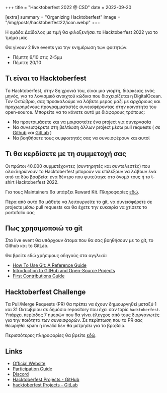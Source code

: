 +++
title = "Hacktoberfest 2022 @ CSD"
date = 2022-09-20

[extra]
summary = "Organizing Hacktoberfest"
image = "/img/posts/hacktoberfest22/icon.webp"
+++

<!-- <p align="center">
  <img alt="Hacktoberfest 2022 Banner" src="/img/posts/hacktoberfest22/banner_s.webp" />
</p> -->

Η ομάδα Δαίδαλος με τιμή θα φιλοξενήσει το Hacktoberfest 2022 για το τμήμα μας. 

Θα γίνουν 2 live events για την ενημέρωση των φοιτητών.
- Πέμπτη  6/10 στις 2-5μμ
- Πέμπτη 20/10

## Τι είναι το Hacktoberfest

Το Hacktoberfest, στην 8η χρονιά του, είναι μια γιορτή, διάρκειας ενός μηνός, για το λογισμικό ανοιχτού κώδικα που διαχειρίζεται η DigitalOcean. Τον Οκτώβριο, σας προσκαλούμε να λάβετε μερος μαζί με αρχάριους και προχωρημένους προγραμματιστές συνεισφέροντας στην κοινότητα του open-source. Μπορείτε να το κάνετε αυτό με διάφορους τρόπους:
- Να προετοιμάσετε και να μοιραστείτε ένα project για συνεργασία
- Να συνεισφέρετε στη βελτίωση άλλων project μέσω pull requests ( σε [Github](https://github.com/topics/hacktoberfest) και [GitLab](https://gitlab.com/explore/projects?topic=hacktoberfest) )
- Να βοηθήσετε τους συμφοιτητές σας να συνεισφέρουν και αυτοί

## Τι θα κερδίσετε με τη συμμετοχή σας

Οι πρώτοι 40.000 συμμετέχοντες (συντηρητές και συντελεστές) που ολοκληρώνουν το Hacktoberfest μπορούν να επιλέξουν να λάβουν ένα από τα δύο βραβεία: ένα δέντρο που φυτεύτηκε στο όνομά τους ή το t-shirt Hacktoberfest 2022.

Για τους Maintainers θα υπάρξει Reward Kit. Πληροφορίες [εδώ](https://hacktoberfest.com/participation/#maintainers).

Πέρα από αυτό θα μάθετε να λειτουργείτε το git, να συνεισφέρετε σε projects μέσω pull requests και θα έχετε την ευκαιρία να χτίσετε το portofolio σας 

## Πως χρησιμοποιώ το git

Στα live event θα υπάρχουν άτομα που θα σας βοηθήσουν με το git, το Github και το GitLab.

Θα βρείτε εδώ χρήσιμους οδηγούς στα αγγλικά:
- [How To Use Git: A Reference Guide](https://www.digitalocean.com/community/cheatsheets/how-to-use-git-a-reference-guide)
- [Introduction to GitHub and Open-Source Projects](https://www.digitalocean.com/community/tutorial_series/an-introduction-to-open-source)
- [First Contributions Guide](https://github.com/firstcontributions/first-contributions)

## Hacktoberfest Challenge

Τα Pull/Merge Requests (PR) θα πρέπει να έχουν δημιουργηθεί μεταξύ 1 και 31 Οκτωβρίου σε δημόσιο repository που έχει σαν topic `hacktoberfest`. Υπάρχει περίοδος 7 ημερών που θα γίνει έλεγχος από τους διοργανωτές για την ποιότητα των συνεισφορών. Σε περίπτωση που το PR σας θεωρηθεί spam ή invalid δεν θα μετρήσει για το βραβείο.

Περισσότερες πληροφορίες θα βρείτε [εδώ](https://hacktoberfest.com/participation/#pr-mr-details).

## Links
- [Official Website](https://hacktoberfest.com)
- [Participation Guide](https://hacktoberfest.com/participation)
- [Discord](https://discord.gg/hacktoberfest)
- [Hacktoberfest Projects - GitHub](https://github.com/topics/hacktoberfest)
- [hacktoberfest Projects - GitLab](https://gitlab.com/explore/projects?topic=hacktoberfest)